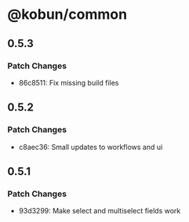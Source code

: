 # @kobun/common

## 0.5.3

### Patch Changes

- 86c8511: Fix missing build files

## 0.5.2

### Patch Changes

- c8aec36: Small updates to workflows and ui

## 0.5.1

### Patch Changes

- 93d3299: Make select and multiselect fields work
